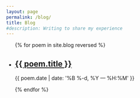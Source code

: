 ```yaml
---
layout: page
permalink: /blog/
title: Blog
#description: Writing to share my experience
---
```


<ul class="post-list">
{% for poem in site.blog reversed %}
    <li>
        <h2><a class="poem-title" href="{{ poem.url | prepend: site.baseurl }}">{{ poem.title }}</a></h2>
        <p class="post-meta">{{ poem.date | date: '%B %-d, %Y — %H:%M' }}</p>
      </li>
{% endfor %}
</ul>